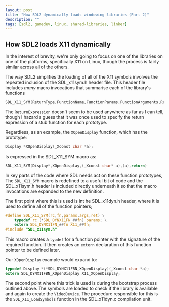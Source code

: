```yaml
---
layout: post
title: "How SDL2 dynamically loads windowing libraries (Part 2)"
description: ""
tags: [sdl2, gamedev, linux, shared-libraries, linker]
---
```


## How SDL2 loads X11 dynamically

In the interest of brevity, we're only going to focus on one of the libraries
on one of the platforms, specifically X11 on Linux, though the process is fairly
similar across all of the others.

The way SDL2 simplifies the loading of all of the X11 symbols involves the
repeated inclusion of the SDL_x11sym.h header file. This header file includes
*many* macro invocations that summarise each of the library's functions

```c
SDL_X11_SYM(ReturnType,FunctionName,FunctionParams,FunctionArguments,ReturnExpression);
```

The `ReturnExpression` doesn't seem to be used anywhere as far as I can tell,
though I hazard a guess that it was once used to specify the return expression
of a stub function for each prototype.

Regardless, as an example, the `XOpenDisplay` function, which has the prototype:

```c
Display *XOpenDisplay(_Xconst char *a);
```

Is expressed in the SDL_X11_SYM macro as:

```c
SDL_X11_SYM(Display*,XOpenDisplay,(_Xconst char* a),(a),return)
```

In key parts of the code where SDL needs act on these function prototypes, The
`SDL_X11_SYM` macro is redefined to a useful bit of code and the SDL_x11sym.h
header is included directly underneath it so that the macro invocations are
expanded to the new definition.

The first point where this is used is int he SDL_x11dyn.h header, where it is
used to define all of the function pointers;

```c
#define SDL_X11_SYM(rc,fn,params,args,ret) \
    typedef rc (*SDL_DYNX11FN_##fn) params; \
    extern SDL_DYNX11FN_##fn X11_##fn;
#include "SDL_x11sym.h"
```

This macro creates a `typdef` for a function pointer with the signature of the
required function. It then creates an `extern` declaration of this function
pointer to be defined later.

Our `XOpenDisplay` example would expand to:

```c
typedef Display *(*SDL_DYNX11FBN_XOpenDisplay)(_Xconst char *a);
extern SDL_DYNX11FBN_XOpenDisplay X11_XOpenDisplay;
```

The second point where this trick is used is during the bootstrap process
outlined above. The symbols are loaded to check if the library is available and
again to create the `VideoDevice`. The procedure responsible for this is the
`SDL_X11_LoadSymbols` function in the SDL_x11dyn.c compilation unit.


